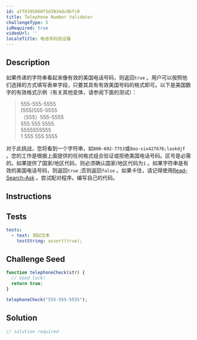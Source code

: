 ```yaml
---
id: aff0395860f5d3034dc0bfc9
title: Telephone Number Validator
challengeType: 5
isRequired: true
videoUrl: ''
localeTitle: 电话号码验证器
---
```


## Description
<section id="description">如果传递的字符串看起来像有效的美国电话号码，则返回<code>true</code> 。用户可以按照他们选择的方式填写表单字段，只要其具有有效美国号码的格式即可。以下是美国数字的有效格式示例（有关其他变体，请参阅下面的测试）： <blockquote> 555-555-5555 <br> (555)555-5555 <br> （555）555-5555 <br> 555 555 5555 <br> 5555555555 <br> 1 555 555 5555 </blockquote>对于此挑战，您将看到一个字符串，如<code>800-692-7753</code>或<code>8oo-six427676;laskdjf</code> 。您的工作是根据上面提供的任何格式组合验证或拒绝美国电话号码。区号是必需的。如果提供了国家/地区代码，则必须确认国家/地区代码为<code>1</code> 。如果字符串是有效的美国电话号码，则返回<code>true</code> ;否则返回<code>false</code> 。如果卡住，请记得使用<a href="http://forum.freecodecamp.org/t/how-to-get-help-when-you-are-stuck/19514" target="_blank">Read-Search-Ask</a> 。尝试配对程序。编写自己的代码。 </section>

## Instructions
<section id="instructions">
</section>

## Tests
<section id='tests'>

```yml
tests:
  - text: 測試文本
    testString: assert(true);

```

</section>

## Challenge Seed
<section id='challengeSeed'>

<div id='js-seed'>

```js
function telephoneCheck(str) {
  // Good luck!
  return true;
}

telephoneCheck("555-555-5555");

```

</div>



</section>

## Solution
<section id='solution'>

```js
// solution required
```
</section>

